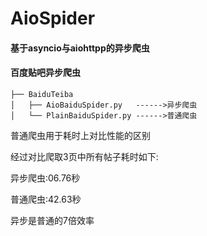 # AioSpider
#### 基于asyncio与aiohttpp的异步爬虫
#### 百度贴吧异步爬虫

``` 
├── BaiduTeiba
│   ├── AioBaiduSpider.py   ------>异步爬虫
│   └── PlainBaiduSpider.py ------>普通爬虫
```

普通爬虫用于耗时上对比性能的区别

经过对比爬取3页中所有帖子耗时如下:


异步爬虫:06.76秒

普通爬虫:42.63秒

异步是普通的7倍效率